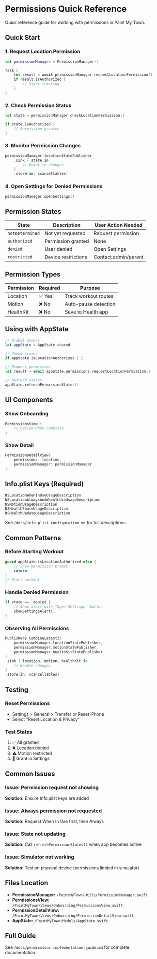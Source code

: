 # Permissions Quick Reference

Quick reference guide for working with permissions in Paint My Town.

## Quick Start

### 1. Request Location Permission

```swift
let permissionManager = PermissionManager()

Task {
    let result = await permissionManager.requestLocationPermission()
    if result.isAuthorized {
        // Start tracking
    }
}
```

### 2. Check Permission Status

```swift
let state = permissionManager.checkLocationPermission()

if state.isAuthorized {
    // Permission granted
}
```

### 3. Monitor Permission Changes

```swift
permissionManager.locationStatePublisher
    .sink { state in
        // React to changes
    }
    .store(in: &cancellables)
```

### 4. Open Settings for Denied Permissions

```swift
permissionManager.openSettings()
```

## Permission States

| State | Description | User Action Needed |
|-------|-------------|-------------------|
| `notDetermined` | Not yet requested | Request permission |
| `authorized` | Permission granted | None |
| `denied` | User denied | Open Settings |
| `restricted` | Device restrictions | Contact admin/parent |

## Permission Types

| Permission | Required | Purpose |
|-----------|----------|---------|
| Location | ✅ Yes | Track workout routes |
| Motion | ❌ No | Auto-pause detection |
| HealthKit | ❌ No | Save to Health app |

## Using with AppState

```swift
// Global access
let appState = AppState.shared

// Check status
if appState.isLocationAuthorized { }

// Request permission
let result = await appState.permissions.requestLocationPermission()

// Refresh states
appState.refreshPermissionStates()
```

## UI Components

### Show Onboarding

```swift
PermissionsView {
    // Called when complete
}
```

### Show Detail

```swift
PermissionDetailView(
    permission: .location,
    permissionManager: permissionManager
)
```

## Info.plist Keys (Required)

```xml
NSLocationWhenInUseUsageDescription
NSLocationAlwaysAndWhenInUseUsageDescription
NSMotionUsageDescription
NSHealthShareUsageDescription
NSHealthUpdateUsageDescription
```

See `/docs/info-plist-configuration.md` for full descriptions.

## Common Patterns

### Before Starting Workout

```swift
guard appState.isLocationAuthorized else {
    // Show permission prompt
    return
}
// Start workout
```

### Handle Denied Permission

```swift
if state == .denied {
    // Show alert with "Open Settings" button
    showSettingsAlert()
}
```

### Observing All Permissions

```swift
Publishers.CombineLatest3(
    permissionManager.locationStatePublisher,
    permissionManager.motionStatePublisher,
    permissionManager.healthKitStatePublisher
)
.sink { location, motion, healthKit in
    // Handle changes
}
.store(in: &cancellables)
```

## Testing

### Reset Permissions
- Settings > General > Transfer or Reset iPhone
- Select "Reset Location & Privacy"

### Test States
1. ✅ All granted
2. ❌ Location denied
3. ⚠️ Motion restricted
4. 🔄 Grant in Settings

## Common Issues

### Issue: Permission request not showing

**Solution:** Ensure Info.plist keys are added

### Issue: Always permission not requested

**Solution:** Request When In Use first, then Always

### Issue: State not updating

**Solution:** Call `refreshPermissionStates()` when app becomes active

### Issue: Simulator not working

**Solution:** Test on physical device (permissions limited in simulator)

## Files Location

- **PermissionManager:** `/PaintMyTown/Utils/PermissionManager.swift`
- **PermissionsView:** `/PaintMyTown/Views/Onboarding/PermissionsView.swift`
- **PermissionDetailView:** `/PaintMyTown/Views/Onboarding/PermissionDetailView.swift`
- **AppState:** `/PaintMyTown/Models/AppState.swift`

## Full Guide

See `/docs/permissions-implementation-guide.md` for complete documentation.
